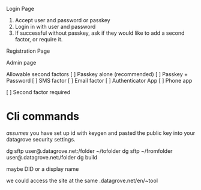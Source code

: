 Login Page

1. Accept user and password or passkey
2. Login in with user and password
3. If successful without passkey, ask if they would like to add a second factor, or require it.

Registration Page

Admin page

Allowable second factors
[ ] Passkey alone (recommended)
[ ] Passkey + Password
[ ] SMS factor
[ ] Email factor
[ ] Authenticator App
[ ] Phone app

[ ] Second factor required

# Cli commands

_assumes_ you have set up id with keygen and pasted the public key into your datagrove security settings.

dg sftp user@<SITE>.datagrove.net:/folder ~/tofolder
dg sftp ~/fromfolder user@<SITE>.datagrove.net:/folder
dg build <SITE>

<SITE> maybe DID or a display name

we could access the site at the same <SITE>.datagrove.net/en/~tool
